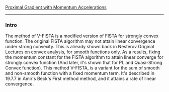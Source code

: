 [Proximal Gradient with Momentum Accelerations](AMATH%20516%20Numerical%20Optimizations/Proximal%20Methods/Proximal%20Gradient%20with%20Momentum%20Accelerations.md)


---
### **Intro**

The method of V-FISTA is a modified version of FISTA for strongly convex function. The original FISTA algorithm may not attain linear convergence under strong convexity. This is already shown back in Nesterov Original Lectures on convex analysis, for smooth functions only. As a results, fixing the momentum constant for the FISTA algorithm to attain linear converge for strongly convex function (And later, it's shown that for PL and Quasi-Strong Convex function). This method V-FISTA, is a variant for the sum of smooth and non-smooth function with a fixed momentum term. It's described in 19.7.7 in Amir's Beck's First method method, and it attains a rate of linear convergence. 

